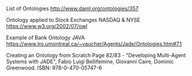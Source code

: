 List of Ontologies
http://www.daml.org/ontologies/357 

Ontology applied to Stock Exchanges NASDAQ & NYSE
https://www.w3.org/2002/07/owl

Example of Bank Ontology JAVA
https://www.iro.umontreal.ca/~vaucher/Agents/Jade/Ontologies.htm#7.1

Creating an Ontology from Scratch
Page 82/83 - "Developing Multi-Agent Systems with JADE", Fabio Luigi Bellifemine, Giovanni Caire, Dominic Greenwood.
ISBN: 978-0-470-05747-6
